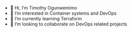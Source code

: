 - 👋 Hi, I’m Timothy Ogunwemimo
- 👀 I’m interested in Container systems and DevOps
- 🌱 I’m currently learning Terraform
- 💞️ I’m looking to collaborate on DevOps related projects

<!---
Toluwaloope/Toluwaloope is a ✨ special ✨ repository because its `README.md` (this file) appears on your GitHub profile.
You can click the Preview link to take a look at your changes.
--->
